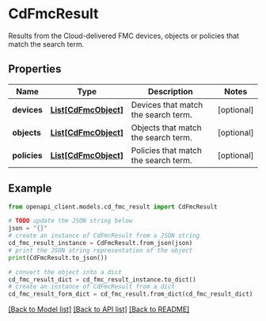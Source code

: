 # CdFmcResult

Results from the Cloud-delivered FMC devices, objects or policies that match the search term.

## Properties

Name | Type | Description | Notes
------------ | ------------- | ------------- | -------------
**devices** | [**List[CdFmcObject]**](CdFmcObject.md) | Devices that match the search term. | [optional] 
**objects** | [**List[CdFmcObject]**](CdFmcObject.md) | Objects that match the search term. | [optional] 
**policies** | [**List[CdFmcObject]**](CdFmcObject.md) | Policies that match the search term. | [optional] 

## Example

```python
from openapi_client.models.cd_fmc_result import CdFmcResult

# TODO update the JSON string below
json = "{}"
# create an instance of CdFmcResult from a JSON string
cd_fmc_result_instance = CdFmcResult.from_json(json)
# print the JSON string representation of the object
print(CdFmcResult.to_json())

# convert the object into a dict
cd_fmc_result_dict = cd_fmc_result_instance.to_dict()
# create an instance of CdFmcResult from a dict
cd_fmc_result_form_dict = cd_fmc_result.from_dict(cd_fmc_result_dict)
```
[[Back to Model list]](../README.md#documentation-for-models) [[Back to API list]](../README.md#documentation-for-api-endpoints) [[Back to README]](../README.md)


